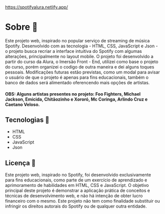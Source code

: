 https://spotifyalura.netlify.app/

<h1>Sobre 🎵</h1>
<p>Este projeto web, inspirado no popular serviço de streaming de música Spotify. Desenvolvido com as tecnologia - HTML, CSS, JavaScript e Json - o projeto busca recriar
  a interface intuitiva do Spotify com algumas alterações, principalmente no layout mobile. O projeto foi desenvolvido a partir do curso da Alura, o Imersão Front - End, 
  utilizei como base o projeto do curso, porém organizei o codigo de outra maneira e dei alguns toques pessoais. Modificações futuras estão previstas, como um modal para 
  avisar o usuário de que o projeto é apenas para fins educacionais, também o banco de dados será alimentado oferencendo mais opções de artistas.</p>

  <h4>OBS: Alguns artistas presentes no projeto: Foo Fighters, Michael Jackson, Emicida, Chitãozinho e Xororó, Mc Coringa, Arlindo Cruz e Caetano Veloso.</h4>

  <h2>Tecnologias 🤖</h2>
  <ul>
    <li>HTML</li>
    <li>CSS</li>
    <li>JavaScript</li>
    <li>Json</li>
  </ul>

  <h2>Licença 📜</h2>
  <p>Este projeto web, inspirado no Spotify, foi desenvolvido exclusivamente para fins educacionais, como parte de um exercício de aprendizado e aprimoramento de habilidades
    em HTML, CSS e JavaScript. O objetivo principal deste projeto é demonstrar a aplicação prática de conceitos e técnicas de desenvolvimento web, e não há intenção de obter
    lucro financeiro com o mesmo.
    Este projeto não tem como finalidade substituir ou infringir os direitos autorais do Spotify ou de qualquer outra entidade.</p>
